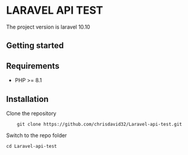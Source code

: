 # LARAVEL API TEST
The project version is laravel 10.10
## Getting started
## Requirements

- PHP >= 8.1

## Installation
Clone the repository
```
    git clone https://github.com/chrisdavid32/Laravel-api-test.git 
```

Switch to the repo folder

    cd Laravel-api-test
